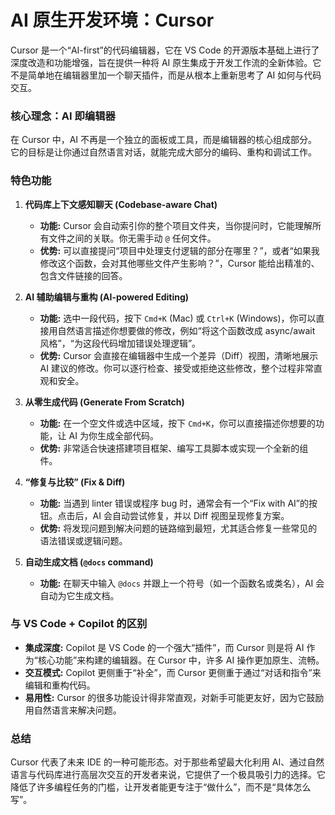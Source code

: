 # AI 原生开发环境：Cursor

Cursor 是一个“AI-first”的代码编辑器，它在 VS Code 的开源版本基础上进行了深度改造和功能增强，旨在提供一种将 AI 原生集成于开发工作流的全新体验。它不是简单地在编辑器里加一个聊天插件，而是从根本上重新思考了 AI 如何与代码交互。

### 核心理念：AI 即编辑器

在 Cursor 中，AI 不再是一个独立的面板或工具，而是编辑器的核心组成部分。它的目标是让你通过自然语言对话，就能完成大部分的编码、重构和调试工作。

### 特色功能

1.  **代码库上下文感知聊天 (Codebase-aware Chat)**
    *   **功能:** Cursor 会自动索引你的整个项目文件夹，当你提问时，它能理解所有文件之间的关联。你无需手动 `@` 任何文件。
    *   **优势:** 可以直接提问“项目中处理支付逻辑的部分在哪里？”，或者“如果我修改这个函数，会对其他哪些文件产生影响？”，Cursor 能给出精准的、包含文件链接的回答。

2.  **AI 辅助编辑与重构 (AI-powered Editing)**
    *   **功能:** 选中一段代码，按下 `Cmd+K` (Mac) 或 `Ctrl+K` (Windows)，你可以直接用自然语言描述你想要做的修改，例如“将这个函数改成 async/await 风格”，“为这段代码增加错误处理逻辑”。
    *   **优势:** Cursor 会直接在编辑器中生成一个差异（Diff）视图，清晰地展示 AI 建议的修改。你可以逐行检查、接受或拒绝这些修改，整个过程非常直观和安全。

3.  **从零生成代码 (Generate From Scratch)**
    *   **功能:** 在一个空文件或选中区域，按下 `Cmd+K`，你可以直接描述你想要的功能，让 AI 为你生成全部代码。
    *   **优势:** 非常适合快速搭建项目框架、编写工具脚本或实现一个全新的组件。

4.  **“修复与比较” (Fix & Diff)**
    *   **功能:** 当遇到 linter 错误或程序 bug 时，通常会有一个“Fix with AI”的按钮。点击后，AI 会自动尝试修复，并以 Diff 视图呈现修复方案。
    *   **优势:** 将发现问题到解决问题的链路缩到最短，尤其适合修复一些常见的语法错误或逻辑问题。

5.  **自动生成文档 (`@docs` command)**
    *   **功能:** 在聊天中输入 `@docs` 并跟上一个符号（如一个函数名或类名），AI 会自动为它生成文档。

### 与 VS Code + Copilot 的区别

*   **集成深度:** Copilot 是 VS Code 的一个强大“插件”，而 Cursor 则是将 AI 作为“核心功能”来构建的编辑器。在 Cursor 中，许多 AI 操作更加原生、流畅。
*   **交互模式:** Copilot 更侧重于“补全”，而 Cursor 更侧重于通过“对话和指令”来编辑和重构代码。
*   **易用性:** Cursor 的很多功能设计得非常直观，对新手可能更友好，因为它鼓励用自然语言来解决问题。

### 总结

Cursor 代表了未来 IDE 的一种可能形态。对于那些希望最大化利用 AI、通过自然语言与代码库进行高层次交互的开发者来说，它提供了一个极具吸引力的选择。它降低了许多编程任务的门槛，让开发者能更专注于“做什么”，而不是“具体怎么写”。